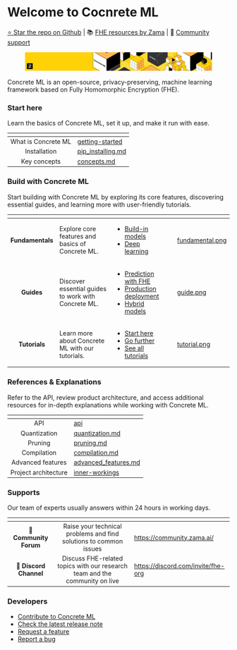# Welcome to Cocnrete ML

[⭐️ Star the repo on Github](https://github.com/zama-ai/concrete-ml) | 📚 [FHE resources by Zama](https://github.com/zama-ai/awesome-zama/tree/main) | 💬 [Community support](https://community.zama.ai/)

<figure><img src=".gitbook/assets/doc_header.png" alt=""><figcaption></figcaption></figure>

Concrete ML is an open-source, privacy-preserving, machine learning framework based on Fully Homomorphic Encryption (FHE).

### Start here

Learn the basics of Concrete ML, set it up, and make it run with ease.

<table data-view="cards"><thead><tr><th align="center"></th><th data-hidden data-card-target data-type="content-ref"></th></tr></thead><tbody><tr><td align="center">What is Concrete ML</td><td><a href="getting-started/">getting-started</a></td></tr><tr><td align="center">Installation</td><td><a href="getting-started/pip_installing.md">pip_installing.md</a></td></tr><tr><td align="center">Key concepts</td><td><a href="getting-started/concepts.md">concepts.md</a></td></tr></tbody></table>

### Build with Concrete ML

Start building with Concrete ML by exploring its core features, discovering essential guides, and learning more with user-friendly tutorials.

<table data-view="cards"><thead><tr><th align="center"></th><th></th><th></th><th data-hidden data-card-target data-type="content-ref"></th><th data-hidden data-card-cover data-type="files"></th></tr></thead><tbody><tr><td align="center"><strong>Fundamentals</strong></td><td>Explore core features and basics of Concrete ML.</td><td><ul><li><a href="broken-reference">Build-in models</a></li><li><a href="broken-reference">Deep learning</a></li></ul></td><td></td><td><a href=".gitbook/assets/fundamental.png">fundamental.png</a></td></tr><tr><td align="center"><strong>Guides</strong></td><td>Discover essential guides to work with Concrete ML.</td><td><ul><li><a href="guides/prediction_with_fhe.md">Prediction with FHE</a></li><li><a href="guides/client_server.md">Production deployment</a></li><li><a href="guides/hybrid-models.md">Hybrid models</a></li></ul></td><td></td><td><a href=".gitbook/assets/guide.png">guide.png</a></td></tr><tr><td align="center"><strong>Tutorials</strong></td><td>Learn more about Concrete ML with our tutorials.</td><td><ul><li><a href="tutorials/showcase.md#start-here">Start here</a></li><li><a href="tutorials/showcase.md#go-further">Go further</a></li><li><a href="tutorials/showcase.md">See all tutorials</a></li></ul></td><td></td><td><a href=".gitbook/assets/tutorial.png">tutorial.png</a></td></tr></tbody></table>

### References & Explanations

Refer to the API, review product architecture, and access additional resources for in-depth explanations while working with Concrete ML.

<table data-view="cards"><thead><tr><th align="center"></th><th data-hidden data-card-target data-type="content-ref"></th></tr></thead><tbody><tr><td align="center">API</td><td><a href="references/api/">api</a></td></tr><tr><td align="center">Quantization</td><td><a href="explanations/quantization.md">quantization.md</a></td></tr><tr><td align="center">Pruning</td><td><a href="explanations/pruning.md">pruning.md</a></td></tr><tr><td align="center">Compilation</td><td><a href="explanations/compilation.md">compilation.md</a></td></tr><tr><td align="center">Advanced features</td><td><a href="explanations/advanced_features.md">advanced_features.md</a></td></tr><tr><td align="center">Project architecture</td><td><a href="explanations/inner-workings/">inner-workings</a></td></tr></tbody></table>

### Supports

Our team of experts usually answers within 24 hours in working days.

<table data-card-size="large" data-view="cards"><thead><tr><th align="center"></th><th align="center"></th><th data-hidden data-card-target data-type="content-ref"></th></tr></thead><tbody><tr><td align="center">💬 <strong>Community Forum</strong></td><td align="center">Raise your technical problems and find solutions to common issues</td><td><a href="https://community.zama.ai/">https://community.zama.ai/</a></td></tr><tr><td align="center">👾 <strong>Discord Channel</strong></td><td align="center">Discuss FHE-related topics with our research team and the community on live</td><td><a href="https://discord.com/invite/fhe-org">https://discord.com/invite/fhe-org</a></td></tr></tbody></table>

### Developers

- [Contribute to Concrete ML](developer/contributing.md)
- [Check the latest release note](https://github.com/zama-ai/concrete-ml/releases)
- [Request a feature](https://github.com/zama-ai/concrete-ml/issues/new?assignees=&labels=feature&projects=&template=feature_request.md)
- [Report a bug](https://github.com/zama-ai/concrete-ml/issues/new?assignees=&labels=bug&projects=&template=bug_report.md)
